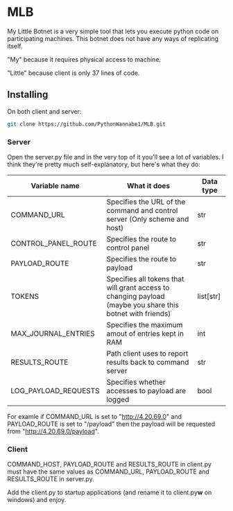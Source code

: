# MLB
My Little Botnet is a very simple tool that lets you execute python code on participating machines. 
This botnet does not have any ways of replicating itself. 

"My" because it requires physical access to machine.

"Little" because client is only 37 lines of code.

## Installing

On both client and server:
```bash
git clone https://github.com/PythonWannabe1/MLB.git
```

### Server

Open the server.py file and in the very top of it you'll see a lot of variables. I think
they're pretty much self-explanatory, but here's what they do:


|Variable name|What it does|Data type|
|---|---|---|
|COMMAND_URL|Specifies the URL of the command and control server (Only scheme and host)|str|
|CONTROL_PANEL_ROUTE|Specifies the route to control panel|str|
|PAYLOAD_ROUTE|Specifies the route to payload|str|
|TOKENS|Specifies all tokens that will grant access to changing payload (maybe you share this botnet with friends)|list[str]|
|MAX_JOURNAL_ENTRIES|Specifies the maximum amout of entries kept in RAM|int|
|RESULTS_ROUTE|Path client uses to report results back to command server|str|
|LOG_PAYLOAD_REQUESTS|Specifies whether accesses to payload are logged|bool|

For examle if COMMAND_URL is set to "http://4.20.69.0" and PAYLOAD_ROUTE is set
to "/payload" then the payload will be requested from "http://4.20.69.0/payload".

### Client

COMMAND_HOST, PAYLOAD_ROUTE and RESULTS_ROUTE in client.py must have the same values as COMMAND_URL, 
PAYLOAD_ROUTE and RESULTS_ROUTE in server.py.

Add the client.py to startup applications (and rename it to client.py**w** on windows) and enjoy.
